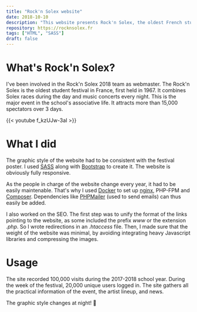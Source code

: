 ```yaml
---
title: "Rock'n Solex website"
date: 2018-10-10
description: "This website presents Rock'n Solex, the oldest French student festival."
repository: https://rocknsolex.fr
tags: ["HTML", "SASS"]
draft: false
---
```


# What's Rock'n Solex?

I've been involved in the Rock'n Solex 2018 team as webmaster. The Rock'n Solex is the oldest student festival in France, first held in 1967. It combines Solex races during the day and music concerts every night. This is the major event in the school's associative life. It attracts more than 15,000 spectators over 3 days.

{{< youtube f_kzUJw-3aI >}}

# What I did

The graphic style of the website had to be consistent with the festival poster. I used [SASS](https://sass-lang.com) along with [Bootstrap](https://getbootstrap.com) to create it. The website is obviously fully responsive.

As the people in charge of the website change every year, it had to be easily maintenable. That's why I used [Docker](https://www.docker.com) to set up [nginx](http://nginx.org), PHP-FPM and [Composer](https://getcomposer.org). Dependencies like [PHPMailer](https://github.com/PHPMailer/PHPMailer) (used to send emails) can thus easily be added.

I also worked on the SEO. The first step was to unify the format of the links pointing to the website, as some included the prefix <em>www</em> or the extension <em>.php</em>. So I wrote redirections in an <em>.htaccess</em> file. Then, I made sure that the weight of the website was minimal, by avoiding integrating heavy Javascript libraries and compressing the images.

# Usage

The site recorded 100,000 visits during the 2017-2018 school year. During the week of the festival, 20,000 unique users logged in. The site gathers all the practical information of the event, the artist lineup, and news.

The graphic style changes at night! 🌙
